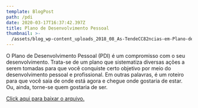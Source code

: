 ```yaml
---
template: BlogPost
path: /pdi
date: 2020-03-17T16:37:42.397Z
title: Plano de Desenvolvimento Pessoal
thumbnail: >-
  /assets/blog_wp-content_uploads_2018_08_As-TendeCC82ncias-em-Plano-de-Desenvolvimento-Individual-PDI.jpg
---
```

O Plano de Desenvolvimento Pessoal (PDI) é um compromisso com o seu desenvolvimento. Trata-se de um plano que sistematiza diversas ações a serem tomadas para que você conquiste certo objetivo por meio do desenvolvimento pessoal e profissional. Em outras palavras, é um roteiro para que você saia de onde está agora e chegue onde gostaria de estar. Ou, ainda, torne-se quem gostaria de ser.

[Click aqui para baixar o arquivo.](https://github.com/dutrajardim/gatsby-starter-delog/raw/master/PDI.pdf)
